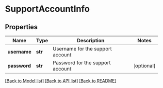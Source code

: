 # SupportAccountInfo

## Properties
Name | Type | Description | Notes
------------ | ------------- | ------------- | -------------
**username** | **str** | Username for the support account | 
**password** | **str** | Password for the support account | [optional] 

[[Back to Model list]](../README.md#documentation-for-models) [[Back to API list]](../README.md#documentation-for-api-endpoints) [[Back to README]](../README.md)

